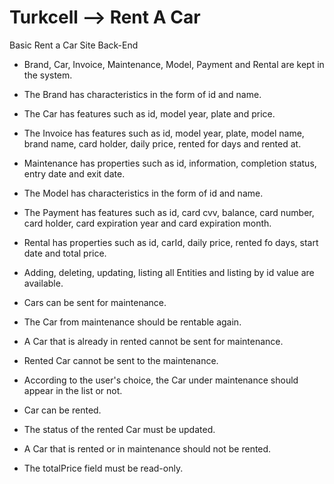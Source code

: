 # Turkcell --> Rent A Car

Basic Rent a Car Site Back-End

- Brand, Car, Invoice, Maintenance, Model, Payment and Rental are kept in the system.

- The Brand has characteristics in the form of id and name.

- The Car has features such as id, model year, plate and price.

- The Invoice has features such as id, model year, plate, model name, brand name, card holder, daily price, rented for days and rented at.

- Maintenance has properties such as id, information, completion status, entry date and exit date.

- The Model has characteristics in the form of id and name.

- The Payment has features such as id, card cvv, balance, card number, card holder, card expiration year and card expiration month.

- Rental has properties such as id, carId, daily price, rented fo days, start date and total price.

- Adding, deleting, updating, listing all Entities and listing by id value are available.

- Cars can be sent for maintenance.

- The Car from maintenance should be rentable again.

- A Car that is already in rented cannot be sent for maintenance.

- Rented Car cannot be sent to the maintenance.

- According to the user's choice, the Car under maintenance should appear in the list or not.

- Car can be rented.

- The status of the rented Car must be updated.

- A Car that is rented or in maintenance should not be rented.

- The totalPrice field must be read-only.
